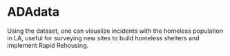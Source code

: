 # ADAdata
Using the dataset, one can visualize incidents with the homeless population in LA, useful for surveying new sites to build homeless shelters and implement Rapid Rehousing.
